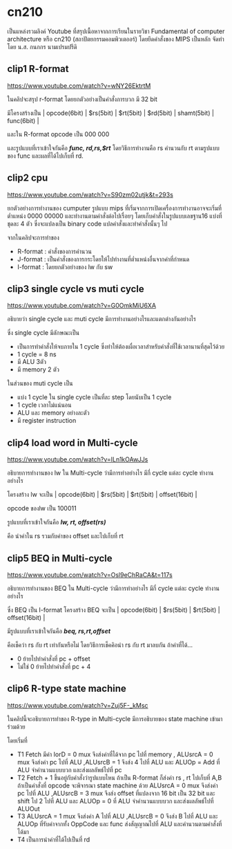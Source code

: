 # cn210

เป็นแหล่งรวมลิงค์ Youtube ที่สรุปเนื้อหาจากการเรียนในรายวิชา Fundamental of computer architecture หรือ cn210 (สถาปัตยกรรมคอมพิวเตออร์) โดยยึดคำสั่งของ MIPS เป็นหลัก จัดทำโดย น.ส. กนกกร นามเปรมปรีดิ

## clip1 R-format
https://www.youtube.com/watch?v=wNY26EktrtM

ในคลิปจะสรุป r-format โดยยกตัวอย่างเป็นคำสั่งการบวก มี 32 bit

มีโครงสร้างเป็น | opcode(6bit) | $rs(5bit) | $rt(5bit) | $rd(5bit) | shamt(5bit) | func(6bit) |

และใน R-format opcode เป็น 000 000

และรูปแบบที่เราเข้าใจกันคือ ***func, $rd,$rs,$rt*** โดยวิธีการทำงานคือ rs คำนวนกับ rt ตามรูปแบบของ func และผลที่ได้ไปเก็บที่ rd.
## clip2 cpu
https://www.youtube.com/watch?v=S90zm02utjk&t=293s

ยกตัวอย่างการทำงานของ cumputer รูปแบบ mips ที่เริ่มจากการเปิดเครื่องการทำงานอาจจะเริ่มที่ต่ำแหน่ง 0000 00000 และทำงานตามคำสั่งต่อไปเรื่อยๆ โดยเก็บคำสั่งในรูปแบบเลขฐาน16 แบ่งที่ชุดละ 4 ตัว ซึ่งจะแปลงเป็น binary code แปลคำสั่งและทำคำสั่งนั้นๆ ไป

จากในคลิปจะการทำของ 
- R-format : คำสั่งของการคำนวน
- J-format : เป็นคำสั่งของการกระโดยให้ไปทำงานที่ต่ำแหน่งอื่นจากค่าที่กำหนด 
- I-format : โดยยกตัวอย่างของ lw กับ sw
## clip3 single cycle vs muti cycle
https://www.youtube.com/watch?v=G0OmkMiU6XA

อธิบายว่า single cycle และ muti cycle มีการทำงานอย่างไรและแตกต่างกันอย่างไร

ซึ่ง single cycle มีลักษณะเป็น
- เป็นการทำคำสั่งให้จบภายใน 1 cycle ซึ่งทำให้ต้องเผื่อเวลาสำหรับคำสั่งที่ใช้เวลานานที่สุดไว้ด้วย
- 1 cycle = 8 ns
- มี ALU 3ตัว
- มี memory 2 ตัว

ในส่วนของ muti cycle เป็น
- แบ่ง 1 cycle ใน single cycle เป็นที่ละ step โดยนับเป็น 1 cycle
- 1 cycle เวลาไม่แน่นอน
- ALU และ memory อย่างละตัว
- มี register instruction
## clip4 load word in Multi-cycle
https://www.youtube.com/watch?v=ILn1kOAwJJs

อธิบายการทำงานของ lw ใน Multi-cycle ว่ามีการทำอย่างไร มีกี่ cycle แต่ละ cycle ทำงานอย่างไร

โครงสร้าง lw จะเป็น | opcode(6bit) | $rs(5bit) | $rt(5bit) | offset(16bit) |

opcode ของlw เป็น 100011

รูปแบบที่เราเข้าใจกันคือ ***lw, $rt,offset($rs)*** 

คือ นำค่าใน rs รวมกับค่าของ offset และไปเก็บที่ rt
## clip5 BEQ in Multi-cycle
https://www.youtube.com/watch?v=Osl9eChRaCA&t=117s

อธิบายการทำงานของ BEQ ใน Multi-cycle ว่ามีการทำอย่างไร มีกี่ cycle แต่ละ cycle ทำงานอย่างไร

ซึ่ง BEQ เป็น I-format โครงสร้าง BEQ จะเป็น | opcode(6bit) | $rs(5bit) | $rt(5bit) | offset(16bit) |

มีรูปแบบที่เราเข้าใจกันคือ ***beq, $rs,$rt,offset***

คือเช็คว่า rs กับ rt เท่ากันหรือไม่ โดยวิธีการเช็คคิอนำ rs กับ rt มาลบกัน ถ้าค่าที่ได้...
- 0 ย้ายไปทำคำสั่งที่ pc + offset
- ไม่ใช่ 0 ย้ายไปทำคำสั่งที่ pc + 4
## clip6 R-type state machine
https://www.youtube.com/watch?v=Zuj5F-_kMsc

ในคลิปนี้จะอธิบายการทำของ R-type in Multi-cycle มีการอธิบายของ state machine เข้ามาร่วมด้วย

โดยเริ่มที่ 
- T1 Fetch มีค่า IorD = 0 mux จึงส่งค่าที่ได้จาก pc ไปที่ memory , ALUsrcA = 0 mux จึงส่งค่า pc ไปที่ ALU ,ALUsrcB = 1 จึงส่ง 4 ไปที่ ALU และ ALUOp = Add ที่ ALU จำคำนวนแบบบวก และส่งผลลัพธ์ไปที่ pc 
- T2 Fetch + 1 ขึ้นอยู่กับคำสั่งว่ารูปแบบไหน ถ้าเป็น R-format ก็ส่งค่า rs , rt ไปเก็บที่ A,B ถ้าเป็นคำสั่งที่ opcode จะพิจารณา state machine ด้วย
ALUsrcA = 0 mux จึงส่งค่า pc ไปที่ ALU ,ALUsrcB = 3 mux จึงส่ง offset ที่แปลงจาก 16 bit เป็น 32 bit และ shift ไป 2 ไปที่ ALU และ ALUOp = 0 ที่ ALU จำคำนวนแบบบวก และส่งผลลัพธ์ไปที่ ALUOut
- T3 ALUsrcA = 1 mux จึงส่งค่า A ไปที่ ALU ,ALUsrcB = 0 จึงส่ง B ไปที่ ALU และ ALUOp ที่รับค่าจากทั้ง OppCode และ func ส่งสัญญาณไปที่ ALU และคำนวนตามคำสั่งที่ได้มา
- T4 เป็นการนำค่าที่ได้ไปเป็นที่ rd 
